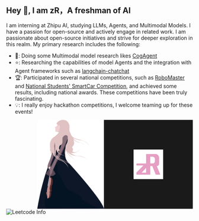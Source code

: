 ## Hey 👋, I am zR，A freshman of AI
I am interning at Zhipu AI, studying LLMs, Agents, and Multimodal Models. I have a passion for open-source and actively engage in related work.
I am passionate about open-source initiatives and strive for deeper exploration in this realm. My primary research includes the following:<br>

+ 📄: Doing some Multimodal model research likes [CogAgent](https://arxiv.org/abs/2312.08914)
+ ⭐: Researching the capabilities of model Agents and the integration with Agent frameworks such as [langchain-chatchat](https://github.com/chatchat-space/Langchain-Chatchat/issues)
+ 🏆: Participated in several national competitions, such as [RoboMaster](https://www.robomaster.com/en-US) and [National Students' SmartCar Competition](https://www.smartcar.zone), and achieved some results, including national awards. These competitions have been truly fascinating.
+ 💡: I really enjoy hackathon competitions, I welcome teaming up for these events!
 
<a>
  <img align="right" src="https://github.com/zRzRzRzRzRzRzR/zRzRzRzRzRzRzR/blob/main/Pic/logo2.png"  width="80" height="80" border="80"/>
</a>
<a>
  <img align="right" src="https://github.com/zRzRzRzRzRzRzR/zRzRzRzRzRzRzR/blob/main/Pic/1.png" width="180" height="240"/>
</a>

![Leetcode Info](https://stats.justsong.cn/api/leetcode?username=zRzRzRzRzRzRzR&cn=true&theme=dark)
